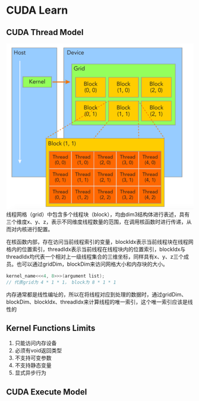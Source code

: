 # CUDA Learn

## CUDA Thread Model
![alt text](.assets/thread_model.png)
线程网格（grid）中包含多个线程块（block），均由dim3结构体进行表述，具有三个维度x、y、z，表示不同维度线程数量的范围，在调用核函数时进行传递，从而对内核进行配置。

在核函数内部，存在访问当前线程索引的变量，blockIdx表示当前线程块在线程网格内的位置索引，threadIdx表示当前线程在线程块内的位置索引，blockIdx与threadIdx均代表一个相对上一级线程集合的三维坐标，同样具有x、y、z三个成员。也可以通过gridDim，blockDim来访问网格大小和内存块的大小。
```cpp
kernel_name<<<4, 8>>>(argument list);
// 代表grid为 4 * 1 * 1， block为 8 * 1 * 1
```
内存通常都是线性编址的，所以在将线程对应到处理的数据时，通过gridDim、blockDim、blockIdx、threadIdx来计算线程的唯一索引，这个唯一索引应该是线性的

## Kernel Functions Limits
1. 只能访问内存设备
2. 必须有void返回类型
3. 不支持可变参数
4. 不支持静态变量
5. 显式异步行为

## CUDA Execute Model